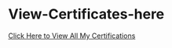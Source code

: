 # View-Certificates-here

[Click Here to View All My Certifications](https://linktr.ee/harshalpatil76)
